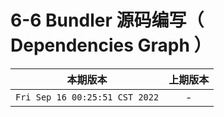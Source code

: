 # 6-6 Bundler 源码编写（ Dependencies Graph ）

|本期版本|上期版本
|:---:|:---:
`Fri Sep 16 00:25:51 CST 2022` | -

